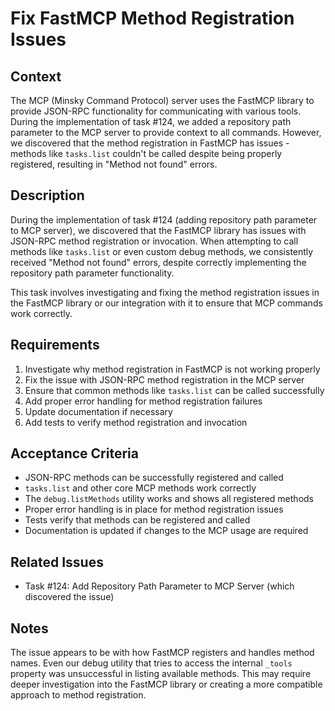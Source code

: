 # Fix FastMCP Method Registration Issues

## Context

The MCP (Minsky Command Protocol) server uses the FastMCP library to provide JSON-RPC functionality for communicating with various tools. During the implementation of task #124, we added a repository path parameter to the MCP server to provide context to all commands. However, we discovered that the method registration in FastMCP has issues - methods like `tasks.list` couldn't be called despite being properly registered, resulting in "Method not found" errors.

## Description

During the implementation of task #124 (adding repository path parameter to MCP server), we discovered that the FastMCP library has issues with JSON-RPC method registration or invocation. When attempting to call methods like `tasks.list` or even custom debug methods, we consistently received "Method not found" errors, despite correctly implementing the repository path parameter functionality.

This task involves investigating and fixing the method registration issues in the FastMCP library or our integration with it to ensure that MCP commands work correctly.

## Requirements

1. Investigate why method registration in FastMCP is not working properly
2. Fix the issue with JSON-RPC method registration in the MCP server
3. Ensure that common methods like `tasks.list` can be called successfully
4. Add proper error handling for method registration failures
5. Update documentation if necessary
6. Add tests to verify method registration and invocation

## Acceptance Criteria

- JSON-RPC methods can be successfully registered and called
- `tasks.list` and other core MCP methods work correctly
- The `debug.listMethods` utility works and shows all registered methods
- Proper error handling is in place for method registration issues
- Tests verify that methods can be registered and called
- Documentation is updated if changes to the MCP usage are required

## Related Issues

- Task #124: Add Repository Path Parameter to MCP Server (which discovered the issue)

## Notes

The issue appears to be with how FastMCP registers and handles method names. Even our debug utility that tries to access the internal `_tools` property was unsuccessful in listing available methods. This may require deeper investigation into the FastMCP library or creating a more compatible approach to method registration.
